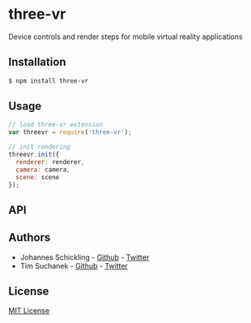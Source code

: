 three-vr
===========

Device controls and render steps for mobile virtual reality applications

## Installation

```sh
$ npm install three-vr
```

## Usage

```js
// load three-vr extension
var threevr = require('three-vr');

// init rendering
threevr.init({
  renderer: renderer,
  camera: camera,
  scene: scene
});
```

## API



## Authors

* Johannes Schickling - [Github](https://github.com/schickling) - [Twitter](https://twitter.com/_schickling)
* Tim Suchanek - [Github](https://github.com/timsuchanek) - [Twitter](https://twitter.com/timsuchanek)

## License

[MIT License](http://opensource.org/licenses/MIT)

